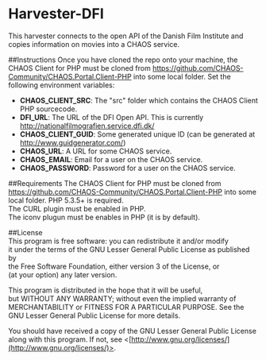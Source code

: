 Harvester-DFI
=============

This harvester connects to the open API of the Danish Film Institute and copies information on movies into a CHAOS service.

##Instructions
Once you have cloned the repo onto your machine, the CHAOS Client for PHP must be cloned from https://github.com/CHAOS-Community/CHAOS.Portal.Client-PHP into some local folder.
Set the following environment variables:
* **CHAOS_CLIENT_SRC**: The "src" folder which contains the CHAOS Client PHP sourcecode.
* **DFI_URL**: The URL of the DFI Open API. This is currently http://nationalfilmografien.service.dfi.dk/
* **CHAOS_CLIENT_GUID**: Some generated unique ID (can be generated at http://www.guidgenerator.com/)
* **CHAOS_URL**: A URL for some CHAOS service.
* **CHAOS_EMAIL**: Email for a user on the CHAOS service.
* **CHAOS_PASSWORD**: Password for a user on the CHAOS service.

##Requirements
The CHAOS Client for PHP must be cloned from https://github.com/CHAOS-Community/CHAOS.Portal.Client-PHP into some local folder.
PHP 5.3.5+ is required.  
The CURL plugin must be enabled in PHP.  
The iconv plugun must be enables in PHP (it is by default).

##License  
This program is free software: you can redistribute it and/or modify  
it under the terms of the GNU Lesser General Public License as published by  
the Free Software Foundation, either version 3 of the License, or  
(at your option) any later version.
  
This program is distributed in the hope that it will be useful,  
but WITHOUT ANY WARRANTY; without even the implied warranty of  
MERCHANTABILITY or FITNESS FOR A PARTICULAR PURPOSE.  See the  
GNU Lesser General Public License for more details.  
  
You should have received a copy of the GNU Lesser General Public License  
along with this program.  If not, see <[http://www.gnu.org/licenses/](http://www.gnu.org/licenses/)>.  